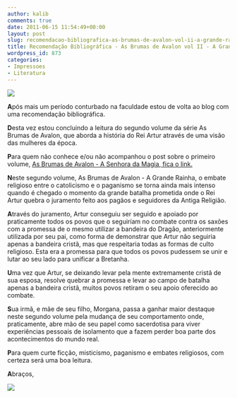 ```yaml
---
author: kalib
comments: true
date: 2011-06-15 11:54:49+00:00
layout: post
slug: recomendacao-bibliografica-as-brumas-de-avalon-vol-ii-a-grande-rainha
title: Recomendação Bibliográfica - As Brumas de Avalon vol II - A Grande Rainha
wordpress_id: 873
categories:
- Impressoes
- Literatura
---
```


![](http://marcelocavalcante.net/portal/imgs/livros/avalon2.jpg)


**A**pós mais um período conturbado na faculdade estou de volta ao blog com uma recomendação bibliográfica.

**D**esta vez estou concluindo a leitura do segundo volume da série As Brumas de Avalon, que aborda a história do Rei Artur através de uma visão das mulheres da época.

**P**ara quem não conhece e/ou não acompanhou o post sobre o primeiro volume, [As Brumas de Avalon - A Senhora da Magia, fica o link.](http://marcelocavalcante.net/portal/2010/12/20/recomendacao-bibliografica-as-brumas-de-avalon-vol-i-a-senhora-da-magia/)

**N**este segundo volume, As Brumas de Avalon - A Grande Rainha, o embate religioso entre o catolicismo e o paganismo se torna ainda mais intenso quando é chegado o momento da grande batalha prometida onde o Rei Artur quebra o juramento feito aos pagãos e seguidores da Antiga Religião.

**A**través do juramento, Artur conseguiu ser seguido e apoiado por praticamente todos os povos que o seguiríam no combate contra os saxões com a promessa de o mesmo utilizar a bandeira do Dragão, anteriormente utilizada por seu pai, como forma de demonstrar que Artur não seguiria apenas a bandeira cristã, mas que respeitaria todas as formas de culto religioso. Esta era a promessa para que todos os povos pudessem se unir e lutar ao seu lado para unificar a Bretanha.

**U**ma vez que Artur, se deixando levar pela mente extremamente cristã de sua esposa, resolve quebrar a promessa e levar ao campo de batalha apenas a bandeira cristã, muitos povos retiram o seu apoio oferecido ao combate.

**S**ua irmã, e mãe de seu filho, Morgana, passa a ganhar maior destaque neste segundo volume pela mudança de seu comportamento onde, praticamente, abre mão de seu papel como sacerdotisa para viver experiências pessoais de isolamento que a fazem perder boa parte dos acontecimentos do mundo real.

**P**ara quem curte ficção, misticismo, paganismo e embates religiosos, com certeza será uma boa leitura.

**A**braços,


![](http://www.marcelocavalcante.net/portal/imgs/userbar.gif)
